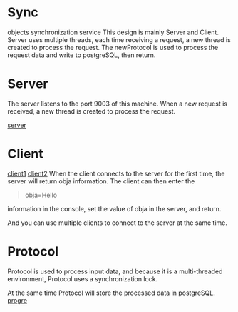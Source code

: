 # Sync
objects synchronization service
This design is mainly Server and Client. Server uses multiple threads, each time receiving a request, a new thread is created to process the request. The newProtocol is used to process the request data and write to postgreSQL, then return.

# Server
The server listens to the port 9003 of this machine. When a new request is received, a new thread is created to process the request.

[server](http://)

# Client
[client1](http://)
[client2](http://)
When the client connects to the server for the first time, the server will return obja information. The client can then enter the 

> obja=Hello

information in the console, set the value of obja in the server, and return.

And you can use multiple clients to connect to the server at the same time.

# Protocol
Protocol is used to process input data, and because it is a multi-threaded environment, Protocol uses a synchronization lock.

At the same time Protocol will store the processed data in postgreSQL.
[progre](http://)
